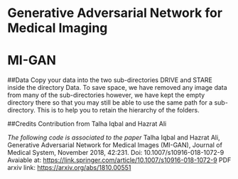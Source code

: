 # Generative Adversarial Network for Medical Imaging
# MI-GAN

##Data
Copy your data into the two sub-directories DRIVE and STARE inside the directory Data.
To save space, we have removed any image data from many of the sub-directories however, we have kept the empty directory there so that you may still be able to use the same path for a sub-directory. This is to help you to retain the hierarchy of the folders.

##Credits
Contribution from Talha Iqbal and Hazrat Ali

*The following code is associated to the paper*
Talha Iqbal and Hazrat Ali, Generative Adversarial Network for Medical Images (MI-GAN), Journal of Medical System, November 2018, 42:231. Doi: 10.1007/s10916-018-1072-9
Avaiable at: https://link.springer.com/article/10.1007/s10916-018-1072-9
PDF arxiv link: https://arxiv.org/abs/1810.00551

